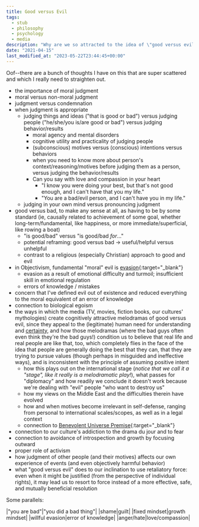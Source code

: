 ```yaml
---
title: Good versus Evil
tags:
  - stub
  - philosophy
  - psychology
  - media
description: "Why are we so attracted to the idea of \"good versus evil\"? How is it helpful, and where do we need to be more careful?"
date: "2021-04-15"
last_modified_at: "2023-05-22T23:44:45+00:00"
---
```


Oof--there are a bunch of thoughts I have on this that are super scattered and which I really need to straighten out.

* the importance of moral judgment
* moral versus non-moral judgment
* judgment versus condemnation
* when judgment is appropriate
  * judging things and ideas ("that is good or bad") versus judging people ("he/she/you is/are good or bad") versus judging behavior/results
    * moral agency and mental disorders
    * cognitive utility and practicality of judging people
    * (subconscious) motives versus (conscious) intentions versus behaviors
    * when you need to know more about person's context/reasoning/motives before judging them as a person, versus judging the behavior/results
    * Can you say with love and compassion in your heart
      * "I know you were doing your best, but that's not good enough, and I can't have that you my life."
      * "You are a bad/evil person, and I can't have you in my life."
  * judging in your own mind versus pronouncing judgment
* good versus bad, to make any sense at all, as having to be by some standard (ie, causally related to achievement of some goal, whether long-term/fundamental, like happiness, or more immediate/superficial, like rowing a boat)
  * "is good/bad" versus "is good/bad _for_..."
  * potential reframing: good versus bad &rarr; useful/helpful versus unhelpful
  * contrast to a religious (especially Christian) approach to good and evil
* in Objectivism, fundamental "moral" evil is [evasion](http://aynrandlexicon.com/lexicon/evasion.html){:target="&lowbar;blank"}
  * evasion as a result of emotional difficulty and turmoil; insufficient skill in emotional regulation
  * errors of knowledge / mistakes
* concern that I've defined evil out of existence and reduced everything to the moral equivalent of an error of knowledge
* connection to biological egoism
* the ways in which the media (TV, movies, fiction books, our cultures' mythologies) create cognitively attractive melodramas of good versus evil, since they appeal to the (legitimate) human need for understanding and [certainty](/objective-truth-comfort-with-uncertainty), and how those melodramas (where the bad guys often even think they're the bad guys!) condition us to believe that real life and real people are like that, too, which completely flies in the face of the idea that people are generally doing the best that they can, that they are trying to pursue values (though perhaps in misguided and ineffective ways), and is inconsistent with the principle of assuming positive intent
  * how this plays out on the international stage (_notice that we call it a "stage", like it really is a melodramatic play!_), what passes for "diplomacy" and how readily we conclude it doesn't work because we're dealing with "evil" people "who want to destroy us"
  * how my views on the Middle East and the difficulties therein have evolved
  * how and when motives become irrelevant in self-defense, ranging from personal to international scales/scopes, as well as in a legal context
  * connection to [Benevolent Universe Premise](http://aynrandlexicon.com/lexicon/benevolent_universe_premise.html){:target="&lowbar;blank"}
* connection to our culture's addiction to the drama du jour and to fear
* connection to avoidance of introspection and growth by focusing outward
* proper role of activism
* how judgment of other people (and their motives) affects our own experience of events (and even objectively harmful behavior)
* what "good versus evil" does to our inclination to use retaliatory force: even when it might be justified (from the perspective of individual rights), it may lead us to resort to force instead of a more effective, safe, and mutually beneficial resolution

Some parallels:

|"you are bad"|"you did a bad thing"|
|shame|guilt|
|fixed mindset|growth mindset|
|willful evasion|error of knowledge|
|anger/hate|love/compassion|
